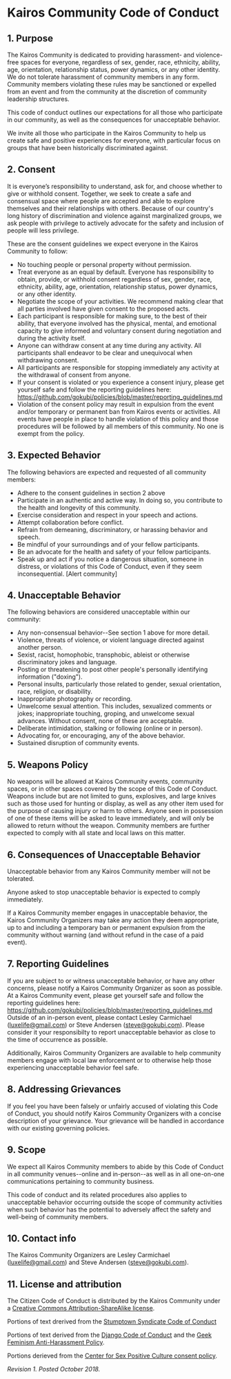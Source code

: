 # Kairos Community Code of Conduct

## 1. Purpose

The Kairos Community is dedicated to providing harassment- and violence-free spaces for everyone, regardless of sex, gender, race, ethnicity, ability, age, orientation, relationship status, power dynamics, or any other identity. We do not tolerate harassment of community members in any form. Community members violating these rules may be sanctioned or expelled from an event and from the community at the discretion of community leadership structures.

This code of conduct outlines our expectations for all those who participate in our community, as well as the consequences for unacceptable behavior.

We invite all those who participate in the Kairos Community to help us create safe and positive experiences for everyone, with particular focus on groups that have been historically discriminated against.

## 2. Consent

It is everyone’s responsibility to understand, ask for, and choose whether to give or withhold consent. Together, we seek to create a safe and consensual space where people are accepted and able to explore themselves and their relationships with others. Because of our country's long history of discrimination and violence against marginalized groups, we ask people with privilege to actively advocate for the safety and inclusion of people will less privilege.

These are the consent guidelines we expect everyone in the Kairos Community to follow:

  * No touching people or personal property without permission.
  * Treat everyone as an equal by default. Everyone has responsibility to obtain, provide, or withhold consent regardless of sex, gender, race, ethnicity, ability, age, orientation, relationship status, power dynamics, or any other identity.
  * Negotiate the scope of your activities. We recommend making clear that all parties involved have given consent to the proposed acts.
  * Each participant is responsible for making sure, to the best of their ability, that everyone involved has the physical, mental, and emotional capacity to give informed and voluntary consent during negotiation and during the activity itself.
  * Anyone can withdraw consent at any time during any activity. All participants shall endeavor to be clear and unequivocal when withdrawing consent.
  * All participants are responsible for stopping immediately any activity at the withdrawal of consent from anyone.
  * If your consent is violated or you experience a consent injury, please get yourself safe and follow the reporting guidelines here: https://github.com/gokubi/policies/blob/master/reporting_guidelines.md
  * Violation of the consent policy may result in expulsion from the event and/or temporary or permanent ban from Kairos events or activities. All events have people in place to handle violation of this policy and those procedures will be followed by all members of this community. No one is exempt from the policy.

## 3. Expected Behavior

The following behaviors are expected and requested of all community members:

  * Adhere to the consent guidelines in section 2 above
  * Participate in an authentic and active way. In doing so, you contribute to the health and longevity of this community.
  * Exercise consideration and respect in your speech and actions.
  * Attempt collaboration before conflict.
  * Refrain from demeaning, discriminatory, or harassing behavior and speech.
  * Be mindful of your surroundings and of your fellow participants.
  * Be an advocate for the health and safety of your fellow participants.
  * Speak up and act if you notice a dangerous situation, someone in distress, or violations of this Code of Conduct, even if they seem inconsequential. [Alert community]

## 4. Unacceptable Behavior

The following behaviors are considered unacceptable within our community:

  * Any non-consensual behavior--See section 1 above for more detail.
  * Violence, threats of violence, or violent language directed against another person.
  * Sexist, racist, homophobic, transphobic, ableist or otherwise discriminatory jokes and language.
  * Posting or threatening to post other people's personally identifying information ("doxing").
  * Personal insults, particularly those related to gender, sexual orientation, race, religion, or disability.
  * Inappropriate photography or recording.
  * Unwelcome sexual attention. This includes, sexualized comments or jokes; inappropriate touching, groping, and unwelcome sexual advances. Without consent, none of these are acceptable.
  * Deliberate intimidation, stalking or following (online or in person).
  * Advocating for, or encouraging, any of the above behavior.
  * Sustained disruption of community events.

## 5. Weapons Policy

No weapons will be allowed at Kairos Community events, community spaces, or in other spaces covered by the scope of this Code of Conduct. Weapons include but are not limited to guns, explosives, and large knives such as those used for hunting or display, as well as any other item used for the purpose of causing injury or harm to others. Anyone seen in possession of one of these items will be asked to leave immediately, and will only be allowed to return without the weapon. Community members are further expected to comply with all state and local laws on this matter.

## 6. Consequences of Unacceptable Behavior

Unacceptable behavior from any Kairos Community member will not be tolerated.

Anyone asked to stop unacceptable behavior is expected to comply immediately.

If a Kairos Community member engages in unacceptable behavior, the Kairos Community Organizers may take any action they deem appropriate, up to and including a temporary ban or permanent expulsion from the community without warning (and without refund in the case of a paid event).

## 7. Reporting Guidelines

If you are subject to or witness unacceptable behavior, or have any other concerns, please notify a Kairos Community Organizer as soon as possible. At a Kairos Community event, please get yourself safe and follow the reporting guidelines here: https://github.com/gokubi/policies/blob/master/reporting_guidelines.md Outside of an in-person event, please contact Lesley Carmichael (luxelife@gmail.com) or Steve Andersen (steve@gokubi.com). Please consider it your responsibilty to report unacceptable behavior as close to the time of occurrence as possible. 

Additionally, Kairos Community Organizers are available to help community members engage with local law enforcement or to otherwise help those experiencing unacceptable behavior feel safe.

## 8. Addressing Grievances

If you feel you have been falsely or unfairly accused of violating this Code of Conduct, you should notify Kairos Community Organizers with a concise description of your grievance. Your grievance will be handled in accordance with our existing governing policies.

## 9. Scope

We expect all Kairos Community members to abide by this Code of Conduct in all community venues--online and in-person--as well as in all one-on-one communications pertaining to community business.

This code of conduct and its related procedures also applies to unacceptable behavior occurring outside the scope of community activities when such behavior has the potential to adversely affect the safety and well-being of community members.

## 10. Contact info

The Kairos Community Organizers are Lesley Carmichael (luxelife@gmail.com) and Steve Andersen (steve@gokubi.com).

## 11. License and attribution

The Citizen Code of Conduct is distributed by the Kairos Community under a [Creative Commons Attribution-ShareAlike license](http://creativecommons.org/licenses/by-sa/3.0/). 

Portions of text drerived from the [Stumptown Syndicate Code of Conduct](https://github.com/stumpsyn/policies)

Portions of text derived from the [Django Code of Conduct](https://www.djangoproject.com/conduct/) and the [Geek Feminism Anti-Harassment Policy](http://geekfeminism.wikia.com/wiki/Conference_anti-harassment/Policy).

Portions derieved from the [Center for Sex Positive Culture consent policy](https://thefspc.org/consent-policy/).

_Revision 1. Posted October 2018._
